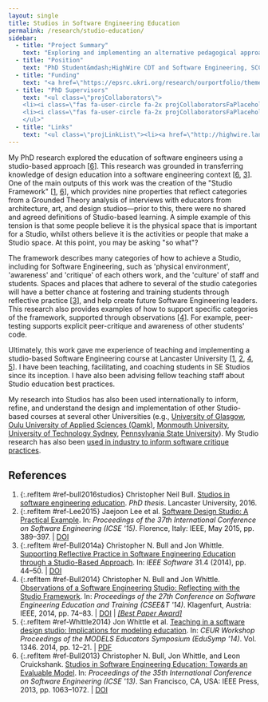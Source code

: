 ```yaml
---
layout: single
title: Studios in Software Engineering Education
permalink: /research/studio-education/
sidebar:
  - title: "Project Summary"
    text: "Exploring and implementing an alternative pedagogical approach in Software Engineering, studio-based learning."
  - title: "Position"
    text: "PhD Student&mdash;HighWire CDT and Software Engineering, SCC, Lancaster University (2010-2015)"
  - title: "Funding"
    text: "<a href=\"https://epsrc.ukri.org/research/ourportfolio/themes/digitaleconomy/activities/cdts/\">EPSRC (Digital Economy Programme)</a>"
  - title: "PhD Supervisors"
    text: "<ul class=\"projCollaborators\">
    <li><i class=\"fas fa-user-circle fa-2x projCollaboratorsFaPlaceholder\" aria-hidden=\"true\"></i>Jon Whittle</li>
    <li><i class=\"fas fa-user-circle fa-2x projCollaboratorsFaPlaceholder\" aria-hidden=\"true\"></i>Leon Cruickshank</li>
    </ul>"
  - title: "Links"
    text: "<ul class=\"projLinkList\"><li><a href=\"http://highwire.lancaster.ac.uk/\">HighWire CDT</a></li></ul>"
---
```


<!-- markdownlint-disable MD033 -->

My PhD research explored the education of software engineers using a studio-based approach \[[6][Bull2013]\]. This research was grounded in transferring knowledge of design education into a software engineering context \[[6][Bull2013], [3][Bull2014a]\]. One of the main outputs of this work was the creation of the "Studio Framework" \[[1][bull2016studios], [6][Bull2013]\], which provides nine properties that reflect categories from a Grounded Theory analysis of interviews with educators from architecture, art, and design studios&mdash;prior to this, there were no shared and agreed definitions of Studio-based learning. A simple example of this tension is that some people believe it is the physical space that is important for a Studio, whilst others believe it is the activities or people that make a Studio space. At this point, you may be asking "so what"?

The framework describes many categories of how to achieve a Studio, including for Software Engineering, such as 'physical environment', 'awareness' and 'critique' of each others work, and the 'culture' of staff and students. Spaces and places that adhere to several of the studio categories will have a better chance at fostering and training students through reflective practice \[[3][Bull2014a]\], and help create future Software Engineering leaders. This research also provides examples of how to support specific categories of the framework, supported through observations \[[4][Bull2014]\]. For example, peer-testing supports explicit peer-critique and awareness of other students' code.

Ultimately, this work gave me experience of teaching and implementing a studio-based Software Engineering course at Lancaster University \[[1][bull2016studios], [2][Lee2015], [4][Bull2014], [5][Whittle2014]\]. I have been teaching, facilitating, and coaching students in SE Studios since its inception. I have also been advising fellow teaching staff about Studio education best practices.

My research into Studios has also been used internationally to inform, refine, and understand the design and implementation of other Studio-based courses at several other Universities (e.g., [University of Glasgow](https://doi.org/10.1109/CSEET.2017.23 "Experimenting with Realism in Software Engineering Team Projects: An Experience Report"), [Oulu University of Applied Sciences (Oamk)](https://www.abdn.ac.uk/education/research/eitn/journal/112/), [Monmouth University](https://ieeexplore.ieee.org/abstract/document/8424773 "Acquiring Professional Software Engineering Skills through Studio-based Learning"), [University of Technology Sydney](https://doi.org/10.1145/3286960.3286964 "What is the Effect of a Software Studio Experience on a Student’sEmployability?"), [Pennsylvania State University](https://doi.org/10.1109/FIE.2016.7757350 "A design studio course in application development: Lessons learned")). My Studio research has also been [used in industry to inform software critique practices](https://www.zeitspace.com/blog/were-starting-to-critique-software.-heres-why).

## References

<!-- Reference IDs, links, and link title|venue|year -->
[bull2016studios]: #ref-bull2016studios "Studios in software engineering education | PhD Thesis | 2016"
[Lee2015]: #ref-Lee2015 "Software Design Studio: A Practical Example | ICSE | 2015"
[Bull2014a]: #ref-Bull2014a "Supporting Reflective Practice in Software Engineering Education through a Studio-Based Approach | IEEE Software | 2014"
[Bull2014]: #ref-Bull2014 "Observations of a Software Engineering Studio: Reflecting with the Studio Framework | CSEE&T | 2014"
[Whittle2014]: #ref-Whittle2014 "Teaching in a software design studio: Implications for modeling education | EduSymp | 2014"
[Bull2013]: #ref-Bull2013 "Studios in Software Engineering Education: Towards an Evaluable Model | ICSE | 2013"

1. {:.refItem #ref-bull2016studios} Christopher Neil Bull. [Studios in software engineering education](https://eprints.lancs.ac.uk/id/eprint/79064). _PhD thesis_. Lancaster University, 2016.
2. {:.refItem #ref-Lee2015} Jaejoon Lee et al. [Software Design Studio: A Practical Example](https://ieeexplore.ieee.org/document/7202989). In: _Proceedings of the 37th International Conference on Software Engineering (ICSE '15)_. Florence, Italy: IEEE, May 2015, pp. 389–397. \| [DOI](https://doi.org/10.1109/ICSE.2015.171)
3. {:.refItem #ref-Bull2014a} Christopher N. Bull and Jon Whittle. [Supporting Reflective Practice in Software Engineering Education through a Studio-Based Approach](https://ieeexplore.ieee.org/document/6774769). In: _IEEE Software_ 31.4 (2014), pp. 44–50. \| [DOI](https://doi.org/10.1109/MS.2014.52)
4. {:.refItem #ref-Bull2014} Christopher N. Bull and Jon Whittle. [Observations of a Software Engineering Studio: Reflecting  with  the  Studio  Framework](https://ieeexplore.ieee.org/document/6816784).  In: _Proceedings of the 27th Conference on Software Engineering Education and Training (CSEE&T '14)_. Klagenfurt, Austria: IEEE, 2014, pp. 74–83. \| [DOI](https://doi.org/10.1109/CSEET.2014.6816784) \| _[\[Best Paper Award\]](https://conferences.computer.org/cseet/)_
5. {:.refItem #ref-Whittle2014} Jon Whittle et al. [Teaching in a software design studio: Implications for modeling education](http://ceur-ws.org/Vol-1346/). In: _CEUR Workshop Proceedings of the MODELS Educators Symposium (EduSymp '14)_. Vol. 1346. 2014, pp. 12–21. \| [PDF](http://ceur-ws.org/Vol-1346/edusymp2014_paper_1.pdf)
6. {:.refItem #ref-Bull2013} Christopher  N.  Bull,  Jon  Whittle,  and  Leon  Cruickshank. [Studios  in  Software  Engineering Education: Towards an Evaluable Model](https://ieeexplore.ieee.org/document/6606656). In: _Proceedings of the 35th International Conference on Software Engineering (ICSE '13)_. San Francisco, CA, USA: IEEE Press, 2013, pp. 1063–1072. \| [DOI](https://doi.org/10.1109/ICSE.2013.6606656)
